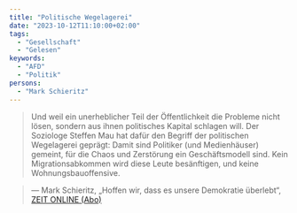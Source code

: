 ```yaml
---
title: "Politische Wegelagerei"
date: "2023-10-12T11:10:00+02:00"
tags:
  - "Gesellschaft"
  - "Gelesen"
keywords:
  - "AFD"
  - "Politik"
persons:
  - "Mark Schieritz"
---
```


> Und weil ein unerheblicher Teil der Öffentlichkeit die Probleme nicht lösen, sondern aus ihnen politisches Kapital schlagen will. Der Soziologe Steffen Mau hat dafür den Begriff der politischen Wegelagerei geprägt: Damit sind Politiker (und Medienhäuser) gemeint, für die Chaos und Zerstörung ein Geschäftsmodell sind. Kein Migrationsabkommen wird diese Leute besänftigen, und keine Wohnungsbauoffensive.

> — Mark Schieritz, „Hoffen wir, dass es unsere Demokratie überlebt“, [ZEIT ONLINE (Abo)](https://www.zeit.de/politik/deutschland/2023-10/afd-ampel-koalition-migration-asylpolitik-5vor8/komplettansicht)
